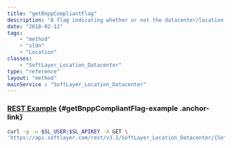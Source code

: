 ```yaml
---
title: "getBnppCompliantFlag"
description: "A flag indicating whether or not the datacenter/location is BNPP compliant."
date: "2018-02-12"
tags:
    - "method"
    - "sldn"
    - "Location"
classes:
    - "SoftLayer_Location_Datacenter"
type: "reference"
layout: "method"
mainService : "SoftLayer_Location_Datacenter"
---
```


### [REST Example](#getBnppCompliantFlag-example) <a href="/article/rest/"><i class="fas fa-question"></i></a> {#getBnppCompliantFlag-example .anchor-link} 
```bash
curl -g -u $SL_USER:$SL_APIKEY -X GET \
'https://api.softlayer.com/rest/v3.1/SoftLayer_Location_Datacenter/{SoftLayer_Location_DatacenterID}/getBnppCompliantFlag'
```
